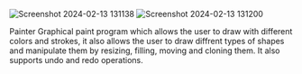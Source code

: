 ![Screenshot 2024-02-13 131138](https://github.com/belekarsanket/paint-application-/assets/159748392/701fb165-58bf-420f-8869-039e771f3cdf)
![Screenshot 2024-02-13 131200](https://github.com/belekarsanket/paint-application-/assets/159748392/90ef7bd8-c256-4995-8f53-12973d054b4c)

Painter
Graphical paint program which allows the user to draw with different colors and strokes, it also allows the user to draw diffrent types of shapes and manipulate them by resizing, filling, moving and cloning them. It also supports undo and redo operations.
